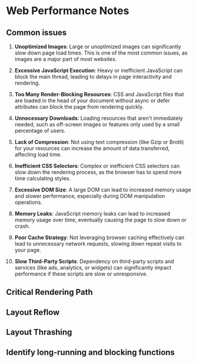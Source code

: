 # Web Performance Notes

## Common issues

1. **Unoptimized Images**: Large or unoptimized images can significantly slow down page load times. This is one of the most common issues, as images are a major part of most websites.

2. **Excessive JavaScript Execution**: Heavy or inefficient JavaScript can block the main thread, leading to delays in page interactivity and rendering.

3. **Too Many Render-Blocking Resources**: CSS and JavaScript files that are loaded in the head of your document without async or defer attributes can block the page from rendering quickly.

4. **Unnecessary Downloads**: Loading resources that aren't immediately needed, such as off-screen images or features only used by a small percentage of users.

5. **Lack of Compression**: Not using text compression (like Gzip or Brotli) for your resources can increase the amount of data transferred, affecting load time.

6. **Inefficient CSS Selectors**: Complex or inefficient CSS selectors can slow down the rendering process, as the browser has to spend more time calculating styles.

7. **Excessive DOM Size**: A large DOM can lead to increased memory usage and slower performance, especially during DOM manipulation operations.

8. **Memory Leaks**: JavaScript memory leaks can lead to increased memory usage over time, eventually causing the page to slow down or crash.

9. **Poor Cache Strategy**: Not leveraging browser caching effectively can lead to unnecessary network requests, slowing down repeat visits to your page.

10. **Slow Third-Party Scripts**: Dependency on third-party scripts and services (like ads, analytics, or widgets) can significantly impact performance if these scripts are slow or unresponsive.

## Critical Rendering Path

## Layout Reflow

## Layout Thrashing

## Identify long-running and blocking functions
